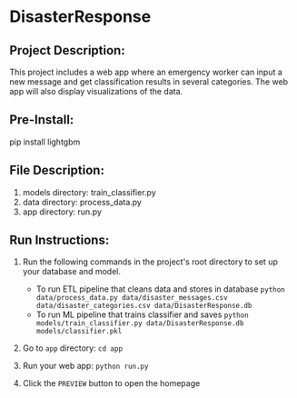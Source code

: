 # DisasterResponse
## Project Description:
This project includes a web app where an emergency worker can input a new message and get classification results in several categories. The web app will also display visualizations of the data. 

## Pre-Install:
pip install lightgbm

## File Description:
1. models directory: train_classifier.py
2. data directory: process_data.py
3. app directory: run.py

## Run Instructions:
1. Run the following commands in the project's root directory to set up your database and model.
    - To run ETL pipeline that cleans data and stores in database
        `python data/process_data.py data/disaster_messages.csv data/disaster_categories.csv data/DisasterResponse.db`
    - To run ML pipeline that trains classifier and saves
        `python models/train_classifier.py data/DisasterResponse.db models/classifier.pkl`

2. Go to `app` directory: `cd app`

3. Run your web app: `python run.py`

4. Click the `PREVIEW` button to open the homepage

